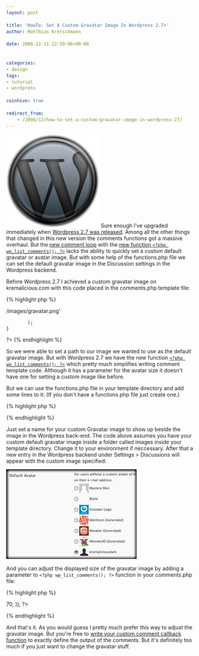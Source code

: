 ```yaml
---
layout: post

title: 'HowTo: Set A Custom Gravatar Image In Wordpress 2.7+'
author: Matthias Kretschmann

date: 2008-12-11 22:59:06+00:00
  

categories:
- design
tags:
- tutorial
- wordpress

coinhive: true

redirect_from:
    - /2008/12/how-to-set-a-custom-gravatar-image-in-wordpress-27/
---
```


![Wordpress Logo by kremalicious](../media/wordpress-logo.png)
Sure enough I've upgraded immediately when [Wordpress 2.7 was released](http://wordpress.org/development/2008/12/coltrane/). Among all the other things that changed in this new version the comments functions got a massive overhaul. But the [new comment loop](http://codex.wordpress.org/Migrating_Plugins_and_Themes_to_2.7/Enhanced_Comment_Display#The_Comments_Loop) with the [new function `<?php wp_list_comments(); ?>`](http://codex.wordpress.org/Template_Tags/wp_list_comments) lacks the ability to quickly set a custom default gravatar or avatar image. But with some help of the functions.php file we can set the default gravatar image in the Discussion settings in the Wordpress backend.

Before Wordpress 2.7 I achieved a custom gravatar image on kremalicious.com with this code placed in the comments.php template file:

{% highlight php %}
<?php
	if(function_exists('get_avatar')) {
        echo get_avatar(
				$comment,
				$size = '70',
				$default = '<?php bloginfo('template_directory'); ?>/images/gravatar.png'
			);
	}
?>
{% endhighlight %}

So we were able to set a path to our image we wanted to use as the default gravatar image. But with Wordpress 2.7 we have the new function [`<?php wp_list_comments(); ?>`](http://codex.wordpress.org/Template_Tags/wp_list_comments) which pretty much simplifies writing comment template code. Although it has a parameter for the avatar size it doesn't have one for setting a custom image like before.

But we can use the functions.php file in your template directory and add some lines to it: (If you don't have a functions.php file just create one.)

{% highlight php %}
<?php
	function my_own_gravatar( $avatar_defaults ) {
	    $myavatar = get_bloginfo('template_directory') . '/images/gravatar.png';
	    $avatar_defaults[$myavatar] = 'GRAVATAR NAME DISPLAYED IN WORDPRESS';
	    return $avatar_defaults;
	}
	add_filter( 'avatar_defaults', 'my_own_gravatar' );
?>
{% endhighlight %}



Just set a name for your custom Gravatar image to show up beside the image in the Wordpress back-end. The code above assumes you have your custom default gravatar image inside a folder called images inside your template directory. Change it to your environment if neccessary. After that a new entry in the Wordpress backend under Settings > Discussions will appear with the custom image specified:

![custom gravatar](../media/custom-gravatar.jpg)

And you can adjust the displayed size of the gravatar image by adding a parameter to `<?php wp_list_comments(); ?>` function in your comments.php file:


{% highlight php %}
<?php wp_list_comments(array('avatar_size'=>70, )); ?>
{% endhighlight %}



And that's it. As you would guess I pretty much prefer this way to adjust the gravatar image. But you're free to [write your custom comment callback function](http://clarktech.no-ip.com/wordpress/wordpress-27-comment-callback-function) to exactly define the output of the comments. But it's definitely too much if you just want to change the gravatar stuff.

